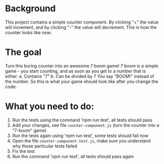 # Background
This project contains a simple counter component.
By clicking "+" the value will increment, and by clicking "-" the value will decrement.
This is how the counter looks like now:

# The goal
Turn this boring counter into an awesome 7 boom game!
7 boom is a simple game - you start counting, and as soon as you get to a number that is either:
a. Contains "7"
b. Can be divided by 7
You say "BOOM!" instead of the number.
So this is what your game should look like after you change the code:

# What you need to do:
1) Run the tests using the command 'npm run test', all tests should pass  
2) Add your changes, see file ```counter-component.js``` (turn the counter into a "7-boom" game)  
3) Run the tests again using 'npm run test', some tests should fail now  
4) Open the file ```counter-component.test.js```, make sure you understand why those particular tests failed  
5) Fix the test  
6) Run the command 'npm run test', all tests should pass again  